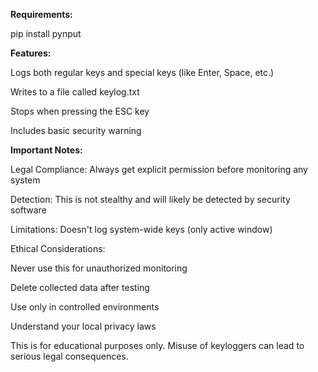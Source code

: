 **Requirements:**

pip install pynput

**Features:**

Logs both regular keys and special keys (like Enter, Space, etc.)

Writes to a file called keylog.txt

Stops when pressing the ESC key

Includes basic security warning

**Important Notes:**

Legal Compliance: Always get explicit permission before monitoring any system

Detection: This is not stealthy and will likely be detected by security software

Limitations: Doesn't log system-wide keys (only active window)

Ethical Considerations:

Never use this for unauthorized monitoring

Delete collected data after testing

Use only in controlled environments

Understand your local privacy laws

This is for educational purposes only. Misuse of keyloggers can lead to serious legal consequences.

